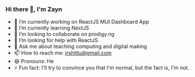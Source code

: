 ### Hi there 👋, I'm Zayn

- 🔭 I’m currently working on ReactJS MUI Dashboard App
- 🌱 I’m currently learning NextJS
- 👯 I’m looking to collaborate on prodigy.ng
- 🤔 I’m looking for help with ReactJS
- 💬 Ask me about teaching computing and digital making
- 📫 How to reach me: jrshittu@gmail.com
- 😄 Pronouns: He
- ⚡ Fun fact: I'll try to convince you that I'm normal, but the fact is, I'm not.
